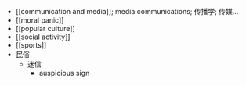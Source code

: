 - [[communication and media]]; media communications; 传播学; 传媒...
- [[moral panic]]
- [[popular culture]]
- [[social activity]]
- [[sports]]
- 民俗
    - 迷信
        - auspicious sign
